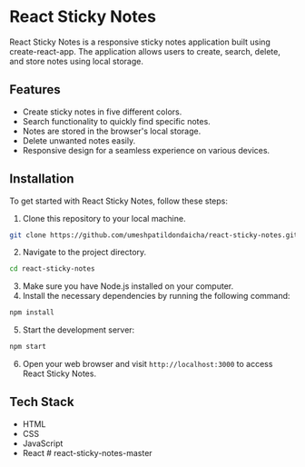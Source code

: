 # React Sticky Notes

React Sticky Notes is a responsive sticky notes application built using create-react-app. The application allows users to create, search, delete, and store notes using local storage.

## Features

- Create sticky notes in five different colors.
- Search functionality to quickly find specific notes.
- Notes are stored in the browser's local storage.
- Delete unwanted notes easily.
- Responsive design for a seamless experience on various devices.

## Installation

To get started with React Sticky Notes, follow these steps:

1. Clone this repository to your local machine.

```sh
git clone https://github.com/umeshpatildondaicha/react-sticky-notes.git
```

2. Navigate to the project directory.

```sh
cd react-sticky-notes
```

3. Make sure you have Node.js installed on your computer.
4. Install the necessary dependencies by running the following command:

```sh
npm install
```

5. Start the development server:

```sh
npm start
```

6. Open your web browser and visit `http://localhost:3000` to access React Sticky Notes.

## Tech Stack

- HTML
- CSS
- JavaScript
- React
#   r e a c t - s t i c k y - n o t e s - m a s t e r  
 